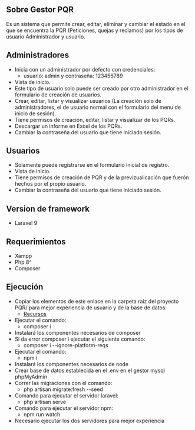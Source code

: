## Sobre Gestor PQR

Es un sistema que permite crear, editar, eliminar y cambiar el estado en el que se encuentra la PQR (Peticiones, quejas y reclamos) por los tipos de usuario Administrador y usuario.

## Administradores

- Inicia con un administrador por defecto con credenciales:
    - usuario: admin y contraseña: 123456789
- Vista de inicio.
- Este tipo de usuario solo puede ser creado por otro administrador en el formulario de creación de usuarios.
- Crear, editar, listar y visualizar usuarios (La creación solo de administradores, el de usuario normal con el formulario del menu de inicio de sesión).
- Tiene permisos de creación, editar, listar y visualizar de los PQRs.
- Descargar un informe en Excel de los PQRs. 
- Cambiar la contraseña del usuario que tiene iniciado sesión.

## Usuarios

- Solamente puede registrarse en el formulario inicial de registro.
- Vista de inicio.
- Tiene permisos de creación de PQR y de la previzualicación que fuerón hechos por el propio usuario.
- Cambiar la contraseña del usuario que tiene iniciado sesión.

## Version de framework
- Laravel 9

## Requerimientos
- Xampp
- Php 8^
- Composer

## Ejecución
- Copiar los elementos de este enlace en la carpeta raiz del proyecto PQR/ para mejor experiencia de usuario y de la base de datos:
    - [Recursos](https://drive.google.com/drive/folders/1mRwthMAEycN-q-8EJFLqyu08jWu0oFdg?usp=sharing)
- Ejecutar el comando:
    - composer i
- Instalará los componentes necesarios de composer
- Si da error composer i ejecutar el siguiente comando:
    - composer i --ignore-platform-reqs
- Ejecutar el comando:
    - npm i
- Instalará los componentes necesarios de node
- Crear base de datos establecida en el .env en el gestor mysql phpMyAdmin
- Correr las migraciones con el comando:
    - php artisan migrate:fresh --seed
- Comando para ejecutar el servidor laravel:
    - php artisan serve
- Comando para ejecutar el servidor npm:
    - npm run watch
- Necesario ejecutar los dos servidores para mejor experiencia

